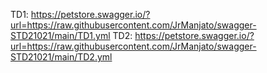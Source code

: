 TD1: https://petstore.swagger.io/?url=https://raw.githubusercontent.com/JrManjato/swagger-STD21021/main/TD1.yml
TD2: https://petstore.swagger.io/?url=https://raw.githubusercontent.com/JrManjato/swagger-STD21021/main/TD2.yml
